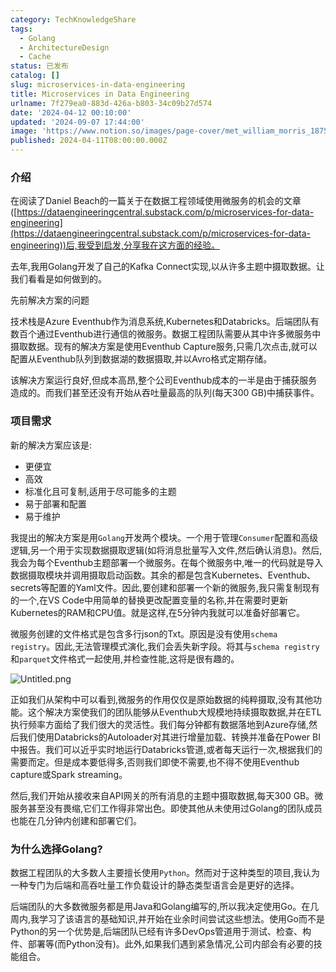 ```yaml
---
category: TechKnowledgeShare
tags:
  - Golang
  - ArchitectureDesign
  - Cache
status: 已发布
catalog: []
slug: microservices-in-data-engineering
title: Microservices in Data Engineering
urlname: 7f279ea0-883d-426a-b803-34c09b27d574
date: '2024-04-12 00:10:00'
updated: '2024-09-07 17:44:00'
image: 'https://www.notion.so/images/page-cover/met_william_morris_1875.jpg'
published: 2024-04-11T08:00:00.000Z
---
```


### 介绍


在阅读了Daniel Beach的一篇关于在数据工程领域使用微服务的机会的文章([https://dataengineeringcentral.substack.com/p/microservices-for-data-engineering](https://dataengineeringcentral.substack.com/p/microservices-for-data-engineering))后,我受到启发,分享我在这方面的经验。


去年,我用Golang开发了自己的Kafka Connect实现,以从许多主题中摄取数据。让我们看看是如何做到的。


先前解决方案的问题


技术栈是Azure Eventhub作为消息系统,Kubernetes和Databricks。后端团队有数百个通过Eventhub进行通信的微服务。数据工程团队需要从其中许多微服务中摄取数据。现有的解决方案是使用Eventhub Capture服务,只需几次点击,就可以配置从Eventhub队列到数据湖的数据摄取,并以Avro格式定期存储。


该解决方案运行良好,但成本高昂,整个公司Eventhub成本的一半是由于捕获服务造成的。而我们甚至还没有开始从吞吐量最高的队列(每天300 GB)中捕获事件。


### 项目需求


新的解决方案应该是:

- 更便宜
- 高效
- 标准化且可复制,适用于尽可能多的主题
- 易于部署和配置
- 易于维护

我提出的解决方案是用`Golang`开发两个模块。一个用于管理`Consumer`配置和高级逻辑,另一个用于实现数据摄取逻辑(如将消息批量写入文件,然后确认消息)。然后,我会为每个Eventhub主题部署一个微服务。在每个微服务中,唯一的代码就是导入数据摄取模块并调用摄取启动函数。其余的都是包含Kubernetes、Eventhub、secrets等配置的Yaml文件。因此,要创建和部署一个新的微服务,我只需复制现有的一个,在VS Code中用简单的替换更改配置变量的名称,并在需要时更新Kubernetes的RAM和CPU值。就是这样,在5分钟内我就可以准备好部署它。


微服务创建的文件格式是包含多行json的Txt。原因是没有使用`schema registry`。因此,无法管理模式演化,我们会丢失新字段。将其与`schema registry`和`parquet`文件格式一起使用,并检查性能,这将是很有趣的。


![Untitled.png](https://prod-files-secure.s3.us-west-2.amazonaws.com/5d24fe63-e567-4804-86f9-9fdc62e13082/4e0f8d5d-b295-4408-9363-660688d511a9/Untitled.png?X-Amz-Algorithm=AWS4-HMAC-SHA256&X-Amz-Content-Sha256=UNSIGNED-PAYLOAD&X-Amz-Credential=ASIAZI2LB466UB3J6RLH%2F20250219%2Fus-west-2%2Fs3%2Faws4_request&X-Amz-Date=20250219T053706Z&X-Amz-Expires=3600&X-Amz-Security-Token=IQoJb3JpZ2luX2VjEHUaCXVzLXdlc3QtMiJHMEUCIHUYPrm0bHSLvQpc6Ix%2BzLvRKtxwWVyyO%2BJOXEiJA%2FqUAiEArX9L6t0%2B8wpXhHUZ1nDlmDYEGVORsL5wbG1GXT924HUqiAQInv%2F%2F%2F%2F%2F%2F%2F%2F%2F%2FARAAGgw2Mzc0MjMxODM4MDUiDGH%2BdXyRJiyXM3d44SrcAwTstzgJigm%2BGgT9a7pQ667dmc%2BQSUSf8QIcoZ1atwep%2FMcJ2X3NmqZgR2MGKl1lynXJv9svHxI%2FKpvLulQV5m8xY30%2BPT9YWra2D2tr5mICYb9mEHATNhAmRbGNrHT5P8biX%2FjcnMig%2B2y43cq1XQqrEfrMgA6PKWpx4qEJfi88DZ3ydYPkNsPpoJn4pK3AmXZ1psqm1friCYzXBMoJreWBDlv6yIDo3D4vigkmJz6D36E6Z%2FxW6dQ0z9RjKMpXJFrIk2jaJAnMY5XfUAkTs1o64FySosxkUkClEWc2VI36oNmLPZAivmC5bDjYX6cR83HbLI6rmJTN4BjkxJxO9avLV%2BYQ8V8oWZ3usixggC0x46NeC9izXDdaK2tTq8QBuBA3WssmnJ0bs0n6BdxujjSETF2Sabd24Ib05gMcmlufjD%2FpYT4Rv6356eI1FdTbvSob%2FXQZWIdJVDIcr2%2Fi4puzmaC4S4t1yyYZBLxWnCZc0lyUKy%2FvYeIoTZsg%2B0WKd90B04QNm8tjDBQ99WWItnEOj%2FyrhXXvrqlyK3ei48aG3riWkpgMSGhaJU9Iq0ThNPZrDRJMF43r%2Bqs5x1pSTb8A%2BED8yd8aCGJcB5SeBRusM4rTKKVIXFJbpNY9MLXD1b0GOqUBnPhVcSacdcXXuxxrXVp8Bhq7zobd0yaYCk1oA1ljjM66XxijWRczBz6dcr9HstLGjpdqrTmXkhrKPngcXUCsr8jjsEJcWfyxtQVtgAJBi1%2BaSkPWucEHUujFH4rO%2FeVJJYlizmKEGdKO4babZ2DndxdJakvM%2BX9hdWEMLSp3cOlWGa2T4LsOwz81cp0H0LY3bSs%2FFq1ilmandzSS2wDstDOWZnIx&X-Amz-Signature=fe7e55e7ddba9c36759ac8bc40d5edd26e8dea865d95098c787a5eaa3e466ac7&X-Amz-SignedHeaders=host&x-id=GetObject)


正如我们从架构中可以看到,微服务的作用仅仅是原始数据的纯粹摄取,没有其他功能。这个解决方案使我们的团队能够从Eventhub大规模地持续摄取数据,并在ETL执行频率方面给了我们很大的灵活性。我们每分钟都有数据落地到Azure存储,然后我们使用Databricks的Autoloader对其进行增量加载、转换并准备在Power BI中报告。我们可以近乎实时地运行Databricks管道,或者每天运行一次,根据我们的需要而定。但是成本要低得多,否则我们即使不需要,也不得不使用Eventhub capture或Spark streaming。


然后,我们开始从接收来自API网关的所有消息的主题中摄取数据,每天300 GB。微服务甚至没有畏缩,它们工作得非常出色。即使其他从未使用过Golang的团队成员也能在几分钟内创建和部署它们。


### 为什么选择Golang?


数据工程团队的大多数人主要擅长使用`Python`。然而对于这种类型的项目,我认为一种专门为后端和高吞吐量工作负载设计的静态类型语言会是更好的选择。


后端团队的大多数微服务都是用Java和Golang编写的,所以我决定使用Go。在几周内,我学习了该语言的基础知识,并开始在业余时间尝试这些想法。使用Go而不是Python的另一个优势是,后端团队已经有许多DevOps管道用于测试、检查、构件、部署等(而Python没有)。此外,如果我们遇到紧急情况,公司内部会有必要的技能组合。

